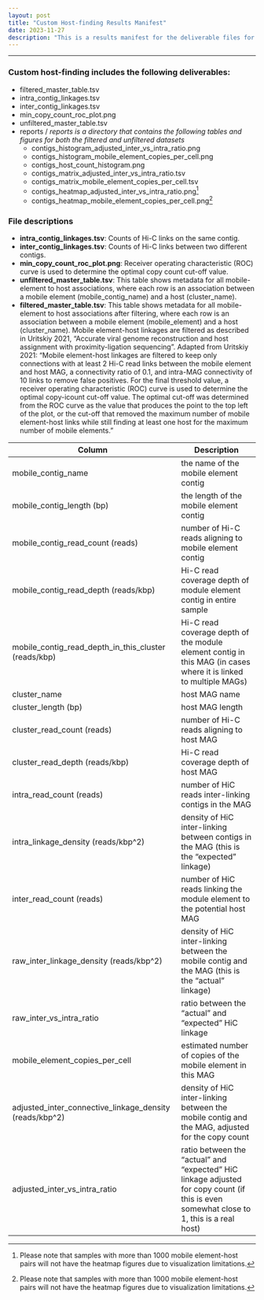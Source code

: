 ```yaml
---
layout: post
title: "Custom Host-finding Results Manifest"
date: 2023-11-27
description: "This is a results manifest for the deliverable files for a custom host-finding project."
---
```


---------------------
### Custom host-finding includes the following deliverables:
- filtered_master_table.tsv   
- intra_contig_linkages.tsv
- inter_contig_linkages.tsv   
- min_copy_count_roc_plot.png 
- unfiltered_master_table.tsv
- reports / *reports is a directory that contains the following tables and figures for both the filtered and unfiltered datasets*
    - contigs_histogram_adjusted_inter_vs_intra_ratio.png	
    - contigs_histogram_mobile_element_copies_per_cell.png   
    - contigs_host_count_histogram.png                   	
    - contigs_matrix_adjusted_inter_vs_intra_ratio.tsv   	
    - contigs_matrix_mobile_element_copies_per_cell.tsv
    - contigs_heatmap_adjusted_inter_vs_intra_ratio.png[^1]
    - contigs_heatmap_mobile_element_copies_per_cell.png[^1]

### File descriptions

- **intra_contig_linkages.tsv**: Counts of Hi-C links on the same contig.
- **inter_contig_linkages.tsv**: Counts of Hi-C links between two different contigs.
- **min_copy_count_roc_plot.png**: Receiver operating characteristic (ROC) curve is used to determine the optimal copy count cut-off value.
- **unfiltered_master_table.tsv**: This table shows metadata for all mobile-element to host associations, where each row is an association between a mobile element (mobile_contig_name) and a host (cluster_name).
- **filtered_master_table.tsv**: This table shows metadata for all mobile-element to host associations after filtering, where each row is an association between a mobile element (mobile_element) and a host (cluster_name). Mobile element-host linkages are filtered as described in Uritskiy 2021, “Accurate viral genome reconstruction and host assignment with proximity-ligation sequencing”. Adapted from Uritskiy 2021: “Mobile element-host linkages are filtered to keep only connections with at least 2 Hi-C read links between the mobile element and host MAG, a connectivity ratio of 0.1, and intra-MAG connectivity of 10 links to remove false positives. For the final threshold value, a receiver operating characteristic (ROC) curve is used to determine the optimal copy-icount cut-off value. The optimal cut-off was determined from the ROC curve as the value that produces the point to the top left of the plot, or the cut-off that removed the maximum number of mobile element-host links while still finding at least one host for the maximum number of mobile elements.”


| Column | Description |
| -------|-------------|
| mobile_contig_name | the name of the mobile element contig |
| mobile_contig_length (bp) | the length of the mobile element contig |
| mobile_contig_read_count (reads) | number of Hi-C reads aligning to mobile element contig |
| mobile_contig_read_depth (reads/kbp) | Hi-C read coverage depth of module element contig in entire sample |
| mobile_contig_read_depth_in_this_cluster (reads/kbp) | Hi-C read coverage depth of the module element contig in this MAG (in cases where it is linked to multiple MAGs) |
| cluster_name | host MAG name |
| cluster_length (bp) | host MAG length |
| cluster_read_count (reads) | number of Hi-C reads aligning to host MAG |
| cluster_read_depth (reads/kbp) | Hi-C read coverage depth of host MAG |
| intra_read_count (reads) | number of HiC reads inter-linking contigs in the MAG |
| intra_linkage_density (reads/kbp^2) | density of HiC inter-linking between contigs in the MAG (this is the “expected” linkage) |
| inter_read_count (reads) | number of HiC reads linking the module element to the potential host MAG |
| raw_inter_linkage_density (reads/kbp^2) | density of HiC inter-linking between the mobile contig and the MAG (this is the “actual” linkage) |
| raw_inter_vs_intra_ratio | ratio between the “actual” and “expected” HiC linkage |
| mobile_element_copies_per_cell | estimated number of copies of the mobile element in this MAG |
| adjusted_inter_connective_linkage_density (reads/kbp^2) | density of HiC inter-linking between the mobile contig and the MAG, adjusted for the copy count |
| adjusted_inter_vs_intra_ratio | ratio between the “actual” and “expected” HiC linkage adjusted for copy count (if this is even somewhat close to 1, this is a real host) |




  
[^1]: Please note that samples with more than 1000 mobile element-host pairs will not have the heatmap figures due to visualization limitations.


